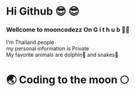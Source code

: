 # Hi Github :sunglasses: :sunglasses:

### Wellcome to mooncodezz On G i t h u b :star2::star2:

I'm Thailand people          
my personal information is Private   
My favorite animals are dolphin:dolphin: and snakes:snake:


# :earth_asia: Coding to the moon :full_moon:

<!---
mooncodezz/mooncodezz is a ✨ special ✨ repository because its `README.md` (this file) appears on your GitHub profile.
You can click the Preview link to take a look at your changes.
--->
